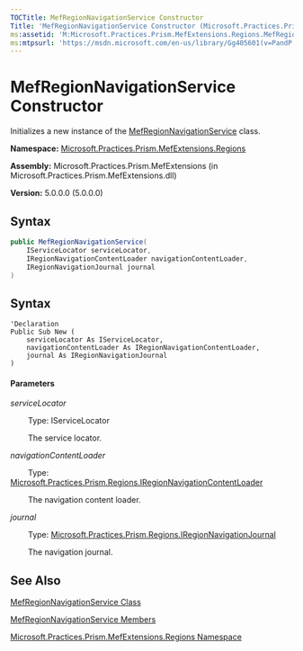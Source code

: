 ```yaml
---
TOCTitle: MefRegionNavigationService Constructor
Title: 'MefRegionNavigationService Constructor (Microsoft.Practices.Prism.MefExtensions.Regions)'
ms:assetid: 'M:Microsoft.Practices.Prism.MefExtensions.Regions.MefRegionNavigationService.\#ctor(Microsoft.Practices.ServiceLocation.IServiceLocator,Microsoft.Practices.Prism.Regions.IRegionNavigationContentLoader,Microsoft.Practices.Prism.Regions.IRegionNavigationJournal)'
ms:mtpsurl: 'https://msdn.microsoft.com/en-us/library/Gg405601(v=PandP.50)'
---
```


# MefRegionNavigationService Constructor

Initializes a new instance of the [MefRegionNavigationService](https://msdn.microsoft.com/t:microsoft.practices.prism.mefextensions.regions.mefregionnavigationservice) class.

**Namespace:** [Microsoft.Practices.Prism.MefExtensions.Regions](https://msdn.microsoft.com/en-us/library/microsoft.practices.prism.mefextensions.regions(v=pandp.50))

**Assembly:** Microsoft.Practices.Prism.MefExtensions (in Microsoft.Practices.Prism.MefExtensions.dll)

**Version:** 5.0.0.0 (5.0.0.0)

## Syntax

```C#
public MefRegionNavigationService(
	IServiceLocator serviceLocator,
	IRegionNavigationContentLoader navigationContentLoader,
	IRegionNavigationJournal journal
)
```

## Syntax

```VB
'Declaration
Public Sub New ( 
	serviceLocator As IServiceLocator,
	navigationContentLoader As IRegionNavigationContentLoader,
	journal As IRegionNavigationJournal
)
```
#### Parameters

*serviceLocator*

&nbsp;&nbsp;&nbsp;&nbsp;&nbsp;&nbsp;&nbsp;&nbsp;Type: IServiceLocator

&nbsp;&nbsp;&nbsp;&nbsp;&nbsp;&nbsp;&nbsp;&nbsp;The service locator.

*navigationContentLoader*  

&nbsp;&nbsp;&nbsp;&nbsp;&nbsp;&nbsp;&nbsp;&nbsp;Type: [Microsoft.Practices.Prism.Regions.IRegionNavigationContentLoader](https://msdn.microsoft.com/en-us/library/microsoft.practices.prism.regions.iregionnavigationcontentloader(v=pandp.50))

&nbsp;&nbsp;&nbsp;&nbsp;&nbsp;&nbsp;&nbsp;&nbsp;The navigation content loader.

*journal* 

&nbsp;&nbsp;&nbsp;&nbsp;&nbsp;&nbsp;&nbsp;&nbsp;Type: [Microsoft.Practices.Prism.Regions.IRegionNavigationJournal](https://msdn.microsoft.com/en-us/library/microsoft.practices.prism.regions.iregionnavigationjournal(v=pandp.50))

&nbsp;&nbsp;&nbsp;&nbsp;&nbsp;&nbsp;&nbsp;&nbsp;The navigation journal.

## See Also

[MefRegionNavigationService Class](https://msdn.microsoft.com/en-us/library/microsoft.practices.prism.mefextensions.regions.mefregionnavigationservice(v=pandp.50))

[MefRegionNavigationService Members](https://msdn.microsoft.com/en-us/library/microsoft.practices.prism.mefextensions.regions.mefregionnavigationservice_members(v=pandp.50))

[Microsoft.Practices.Prism.MefExtensions.Regions Namespace](https://msdn.microsoft.com/en-us/library/microsoft.practices.prism.mefextensions.regions(v=pandp.50))
